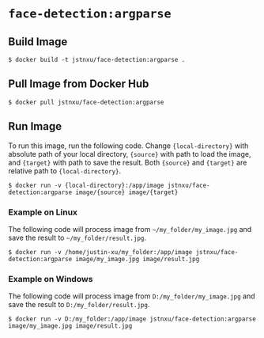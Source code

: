 # `face-detection:argparse`

## Build Image

```
$ docker build -t jstnxu/face-detection:argparse .
```

## Pull Image from Docker Hub

```
$ docker pull jstnxu/face-detection:argparse
```

## Run Image

To run this image, run the following code. Change `{local-directory}` with absolute path of your local directory, `{source}` with path to load the image, and `{target}` with path to save the result. Both `{source}` and `{target}` are relative path to `{local-directory}`.

```
$ docker run -v {local-directory}:/app/image jstnxu/face-detection:argparse image/{source} image/{target} 
```

### Example on Linux

The following code will process image from `~/my_folder/my_image.jpg` and save the result to `~/my_folder/result.jpg`.

```
$ docker run -v /home/justin-xu/my_folder:/app/image jstnxu/face-detection:argparse image/my_image.jpg image/result.jpg
```

### Example on Windows

The following code will process image from `D:/my_folder/my_image.jpg` and save the result to `D:/my_folder/result.jpg`.

```
$ docker run -v D:/my_folder:/app/image jstnxu/face-detection:argparse image/my_image.jpg image/result.jpg 
```
